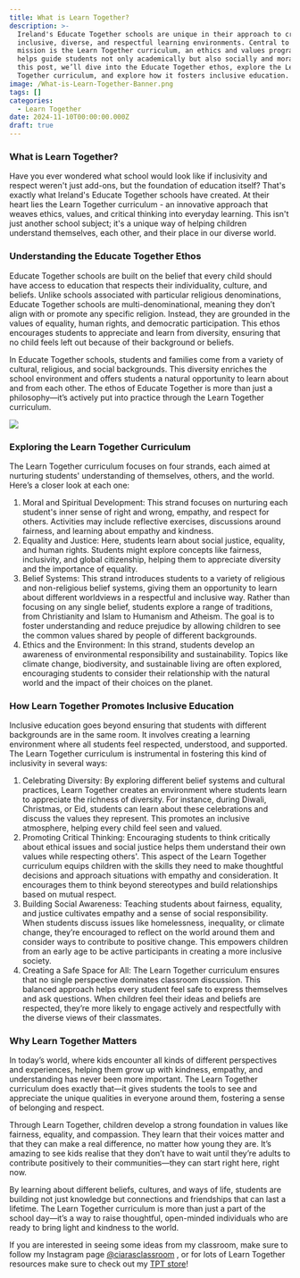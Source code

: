 ```yaml
---
title: What is Learn Together?
description: >-
  Ireland's Educate Together schools are unique in their approach to creating
  inclusive, diverse, and respectful learning environments. Central to their
  mission is the Learn Together curriculum, an ethics and values program that
  helps guide students not only academically but also socially and morally. In
  this post, we’ll dive into the Educate Together ethos, explore the Learn
  Together curriculum, and explore how it fosters inclusive education.
image: /What-is-Learn-Together-Banner.png
tags: []
categories:
  - Learn Together
date: 2024-11-10T00:00:00.000Z
draft: true
---
```


### What is Learn Together?

Have you ever wondered what school would look like if inclusivity and respect weren't just add-ons, but the foundation of education itself? That's exactly what Ireland's Educate Together schools have created. At their heart lies the Learn Together curriculum - an innovative approach that weaves ethics, values, and critical thinking into everyday learning. This isn't just another school subject; it's a unique way of helping children understand themselves, each other, and their place in our diverse world.

### Understanding the Educate Together Ethos

Educate Together schools are built on the belief that every child should have access to education that respects their individuality, culture, and beliefs. Unlike schools associated with particular religious denominations, Educate Together schools are multi-denominational, meaning they don’t align with or promote any specific religion. Instead, they are grounded in the values of equality, human rights, and democratic participation. This ethos encourages students to appreciate and learn from diversity, ensuring that no child feels left out because of their background or beliefs.

In Educate Together schools, students and families come from a variety of cultural, religious, and social backgrounds. This diversity enriches the school environment and offers students a natural opportunity to learn about and from each other. The ethos of Educate Together is more than just a philosophy—it’s actively put into practice through the Learn Together curriculum.

![](/Learn_Together_Curriculum_Covers.png)

### Exploring the Learn Together Curriculum

The Learn Together curriculum focuses on four strands, each aimed at nurturing students' understanding of themselves, others, and the world. Here’s a closer look at each one:

1. Moral and Spiritual Development: This strand focuses on nurturing each student's inner sense of right and wrong, empathy, and respect for others. Activities may include reflective exercises, discussions around fairness, and learning about empathy and kindness.
2. Equality and Justice: Here, students learn about social justice, equality, and human rights. Students might explore concepts like fairness, inclusivity, and global citizenship, helping them to appreciate diversity and the importance of equality.
3. Belief Systems: This strand introduces students to a variety of religious and non-religious belief systems, giving them an opportunity to learn about different worldviews in a respectful and inclusive way. Rather than focusing on any single belief, students explore a range of traditions, from Christianity and Islam to Humanism and Atheism. The goal is to foster understanding and reduce prejudice by allowing children to see the common values shared by people of different backgrounds.
4. Ethics and the Environment: In this strand, students develop an awareness of environmental responsibility and sustainability. Topics like climate change, biodiversity, and sustainable living are often explored, encouraging students to consider their relationship with the natural world and the impact of their choices on the planet.

### How Learn Together Promotes Inclusive Education

Inclusive education goes beyond ensuring that students with different backgrounds are in the same room. It involves creating a learning environment where all students feel respected, understood, and supported. The Learn Together curriculum is instrumental in fostering this kind of inclusivity in several ways:

1. Celebrating Diversity: By exploring different belief systems and cultural practices, Learn Together creates an environment where students learn to appreciate the richness of diversity. For instance, during Diwali, Christmas, or Eid, students can learn about these celebrations and discuss the values they represent. This promotes an inclusive atmosphere, helping every child feel seen and valued.
2. Promoting Critical Thinking: Encouraging students to think critically about ethical issues and social justice helps them understand their own values while respecting others'. This aspect of the Learn Together curriculum equips children with the skills they need to make thoughtful decisions and approach situations with empathy and consideration. It encourages them to think beyond stereotypes and build relationships based on mutual respect.
3. Building Social Awareness: Teaching students about fairness, equality, and justice cultivates empathy and a sense of social responsibility. When students discuss issues like homelessness, inequality, or climate change, they’re encouraged to reflect on the world around them and consider ways to contribute to positive change. This empowers children from an early age to be active participants in creating a more inclusive society.
4. Creating a Safe Space for All: The Learn Together curriculum ensures that no single perspective dominates classroom discussion. This balanced approach helps every student feel safe to express themselves and ask questions. When children feel their ideas and beliefs are respected, they’re more likely to engage actively and respectfully with the diverse views of their classmates.

### Why Learn Together Matters

In today’s world, where kids encounter all kinds of different perspectives and experiences, helping them grow up with kindness, empathy, and understanding has never been more important. The Learn Together curriculum does exactly that—it gives students the tools to see and appreciate the unique qualities in everyone around them, fostering a sense of belonging and respect.

Through Learn Together, children develop a strong foundation in values like fairness, equality, and compassion. They learn that their voices matter and that they can make a real difference, no matter how young they are. It’s amazing to see kids realise that they don’t have to wait until they’re adults to contribute positively to their communities—they can start right here, right now.

By learning about different beliefs, cultures, and ways of life, students are building not just knowledge but connections and friendships that can last a lifetime. The Learn Together curriculum is more than just a part of the school day—it’s a way to raise thoughtful, open-minded individuals who are ready to bring light and kindness to the world.

If you are interested in seeing some ideas from my classroom, make sure to follow my Instagram page [@ciarasclassroom](https://www.instagram.com/ciarasclassroom) , or for lots of Learn Together resources make sure to check out my [TPT store](https://www.teacherspayteachers.com/store/ciaras-classroom)! 
